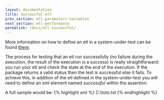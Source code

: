 ```yaml
---
layout: documentation
title: Successful etl
prev_section: etl-parameters-variables
next_section: etl-performance
permalink: /docs/etl-successful/
---
```

More information on how to define an etl in a system-under-test can be found [there](../etl-define).

The process for testing that an etl run successfully (no failure during the execution, the result of the execution is a success) is really straightforward: you run your etl and check the state at the end of the execution. If the package returns a valid status then the test is successful else it fails. To achieve this, in addition of the etl defined in the system-under-test you will need to define an xml element named *successful* within the assertion.

A full sample would be:
{% highlight xml %}
<test name="Etl is successful" uid="0001">
  <system-under-test>
    <execution>
      <etl path="Etl\" name="Sample.dtsx">
        <parameter name="DestinationPath">C:\toto.txt</parameter>
      </etl>
    </execution>
  </system-under-test>
  <assert>
    <successful/>
  </assert>
</test>
{% endhighlight %}
